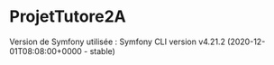 # ProjetTutore2A

Version de Symfony utilisée : Symfony CLI version v4.21.2 (2020-12-01T08:08:00+0000 - stable)
